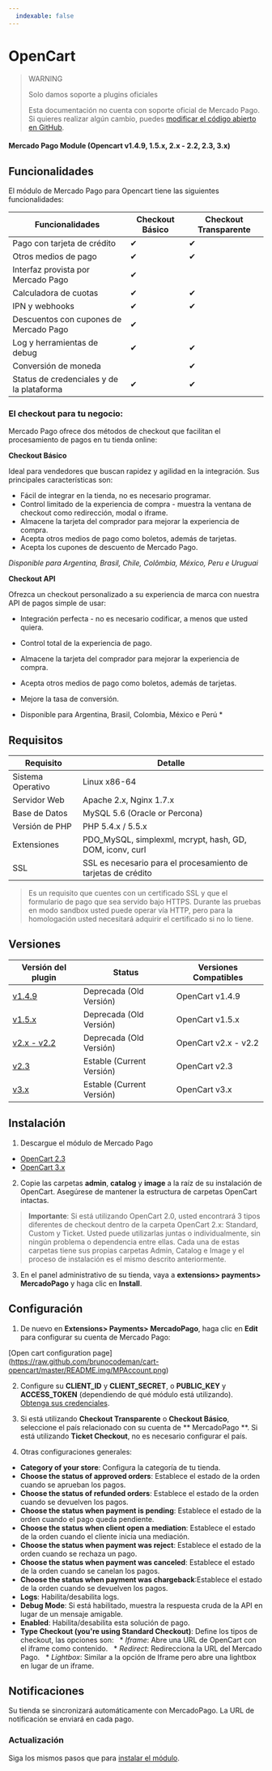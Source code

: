 ```yaml
---
  indexable: false
---
```

# OpenCart

> WARNING
>
> Solo damos soporte a plugins oficiales
>
> Esta documentación no cuenta con soporte oficial de Mercado Pago. Si quieres realizar algún cambio, puedes [modificar el código abierto en GitHub](https://github.com/mercadopago/devsite-docs/blob/development/guides/plugins/unofficial/opencart.es.md).

#### Mercado Pago Module (Opencart v1.4.9, 1.5.x, 2.x - 2.2, 2.3, 3.x)

## Funcionalidades

El módulo de Mercado Pago para Opencart tiene las siguientes funcionalidades:

| Funcionalidades                                           | Checkout Básico   | Checkout Transparente   |
|---------------------------------------------------------- |-------------------|-------------------------|
| Pago con tarjeta de crédito                               | ✔                 | ✔                       |
| Otros medios de pago                                      | ✔                 | ✔                       |
| Interfaz provista por Mercado Pago                        | ✔                 |                         |
| Calculadora de cuotas                                     | ✔                 | ✔                       |
| IPN y webhooks                                            | ✔                 | ✔                       |
| Descuentos con cupones de Mercado Pago                    | ✔                 |                         |
| Log y herramientas de debug                               | ✔                 | ✔                       |
| Conversión de moneda                                      |                   | ✔                       |
| Status de credenciales y de la plataforma                 | ✔                 | ✔                       |


### El checkout para tu negocio:

Mercado Pago ofrece dos métodos de checkout que facilitan el procesamiento de pagos en tu tienda online:

**Checkout Básico**

Ideal para vendedores que buscan rapidez y agilidad en la integración. Sus principales características son:

* Fácil de integrar en la tienda, no es necesario programar.
* Control limitado de la experiencia de compra - muestra la ventana de checkout como redirección, modal o iframe.
* Almacene la tarjeta del comprador para mejorar la experiencia de compra.
* Acepta otros medios de pago como boletos, además de tarjetas.
* Acepta los cupones de descuento de Mercado Pago.

*Disponible para Argentina, Brasil, Chile, Colômbia, México, Peru e Uruguai*

**Checkout API**

Ofrezca un checkout personalizado a su experiencia de marca con nuestra API de pagos simple de usar:

* Integración perfecta - no es necesario codificar, a menos que usted quiera.
* Control total de la experiencia de pago.
* Almacene la tarjeta del comprador para mejorar la experiencia de compra.
* Acepta otros medios de pago como boletos, además de tarjetas.
* Mejore la tasa de conversión.

* Disponible para Argentina, Brasil, Colombia, México e Perú *


## Requisitos

| Requisito                 | Detalle                                                       |
|---------------------------|---------------------------------------------------------------|
| Sistema Operativo         | Linux x86-64                                                  |
| Servidor Web              | Apache 2.x, Nginx 1.7.x                                       |
| Base de Datos             | MySQL 5.6 (Oracle or Percona)                                 |
| Versión de PHP            | PHP 5.4.x / 5.5.x                                             |
| Extensiones               | PDO_MySQL, simplexml, mcrypt, hash, GD, DOM, iconv, curl      |
| SSL                       | SSL es necesario para el procesamiento de tarjetas de crédito |

>Es un requisito que cuentes con un certificado SSL y que el formulario de pago que sea servido bajo HTTPS. Durante las pruebas en modo sandbox usted puede operar vía HTTP, pero para la homologación usted necesitará adquirir el certificado si no lo tiene.


## Versiones

| Versión del plugin                                                                          | Status                    | Versiones Compatibles   |
|-----------------------------------------------------------------------------------------|---------------------------|-----------------------|
| [v1.4.9](https://github.com/mercadopago/cart-opencart/tree/master/v1.4.9)               | Deprecada (Old Versión)  | OpenCart v1.4.9       |
| [v1.5.x](https://github.com/mercadopago/cart-opencart/tree/master/v1.5.x)               | Deprecada (Old Versión)  | OpenCart v1.5.x       |
| [v2.x - v2.2](https://github.com/mercadopago/cart-opencart/tree/master/v2.x%20-%202.2)  | Deprecada (Old Versión)  | OpenCart v2.x - v2.2  |
| [v2.3](https://github.com/mercadopago/cart-opencart-2/archive/master.zip)                                  | Estable (Current Versión)  | OpenCart v2.3     |
| [v3.x](https://github.com/mercadopago/cart-opencart-3/archive/master.zip/archive/master.zip)                                  | Estable (Current Versión)  | OpenCart v3.x     |


## Instalación

1. Descargue el módulo de Mercado Pago

  * [OpenCart 2.3](https://github.com/mercadopago/cart-opencart-2/archive/master.zip)
  * [OpenCart 3.x](https://github.com/mercadopago/cart-opencart-3/archive/master.zip)

2. Copie las carpetas **admin**, **catalog** y **image** a la raíz de su instalación de OpenCart. Asegúrese de mantener la estructura de carpetas OpenCart intactas.

> **Importante**: Si está utilizando OpenCart 2.0, usted encontrará 3 tipos diferentes de checkout dentro de la carpeta OpenCart 2.x: Standard, Custom y Ticket. Usted puede utilizarlas juntas o individualmente, sin ningún problema o dependencia entre ellas. Cada una de estas carpetas tiene sus propias carpetas Admin, Catalog e Image y el proceso de instalación es el mismo descrito anteriormente.

3. En el panel administrativo de su tienda, vaya a **extensions> payments> MercadoPago** y haga clic en **Install**.


## Configuración

1. De nuevo en **Extensions> Payments> MercadoPago**, haga clic en **Edit** para configurar su cuenta de Mercado Pago:

 [Open cart configuration page] (https://raw.github.com/brunocodeman/cart-opencart/master/README.img/MPAccount.png)

2. Configure su **CLIENT_ID** y **CLIENT_SECRET**, o **PUBLIC_KEY** y **ACCESS_TOKEN** (dependiendo de qué módulo está utilizando). [Obtenga sus credenciales]([FAKER][CREDENTIALS][URL]).

3. Si está utilizando **Checkout Transparente** o **Checkout Básico**, seleccione el país relacionado con su cuenta de ** MercadoPago **. Si está utilizando **Ticket Checkout**, no es necesario configurar el país.

4. Otras configuraciones generales:

  * **Category of your store**: Configura la categoría de tu tienda.
  * **Choose the status of approved orders**: Establece el estado de la orden cuando se aprueban los pagos.
  * **Choose the status of refunded orders**:  Establece el estado de la orden cuando se devuelven los pagos.
  * **Choose the status when payment is pending**: Establece el estado de la orden cuando el pago queda pendiente.
  * **Choose the status when client open a mediation**: Establece el estado de la orden cuando el cliente inicia una mediación.
  * **Choose the status when payment was reject**: Establece el estado de la orden cuando se rechaza un pago.
  * **Choose the status when payment was canceled**: Establece el estado de la orden cuando se canelan los pagos.
  * **Choose the status when payment was chargeback**:Establece el estado de la orden cuando se devuelven los pagos.
  * **Logs**: Habilita/desabilita logs.
  * **Debug Mode**: Si está habilitado, muestra la respuesta cruda de la API en lugar de un mensaje amigable.
  * **Enabled**: Habilita/desabilita esta solución de pago.
  * **Type Checkout (you're using Standard Checkout)**: Define los tipos de checkout, las opciones son:
  * *Iframe*: Abre una URL de OpenCart con el iframe como contenido.
  * *Redirect*: Redirecciona la URL del Mercado Pago.
  * *Lightbox*: Similar a la opción de Iframe pero abre una lightbox en lugar de un iframe.


## Notificaciones

Su tienda se sincronizará automáticamente con MercadoPago. La URL de notificación se enviará en cada pago.


### Actualización

Siga los mismos pasos que para [instalar el módulo](##bookmark_instalación).
